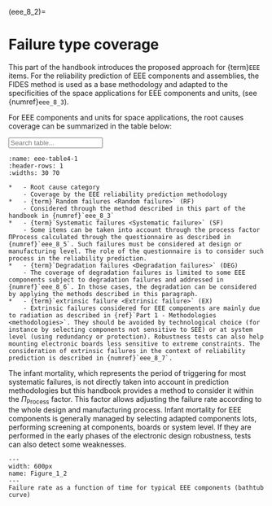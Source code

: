 <!--- Copyright (C) Matrisk GmbH 2022 -->

(eee_8_2)=
# Failure type coverage

This part of the handbook introduces the proposed approach for {term}`EEE` items. For the reliability prediction of EEE components and assemblies, the FIDES method is used as a base methodology and adapted to the specificities of the space applications for EEE components and units, (see {numref}`eee_8_3`).

For EEE components and units for space applications, the root causes coverage can be summarized in the table below: 

<input type="text" class="myInput" id="myInput" onkeyup="searchTableJupyter(this, 'eee-table4-1')" placeholder="Search table...">

```{list-table} Coverage of the failures root causes by the EEE reliability prediction methodology
:name: eee-table4-1
:header-rows: 1
:widths: 30 70

*   - Root cause category
    - Coverage by the EEE reliability prediction methodology
*   - {term}`Random failures <Random failure>` (RF)
    - Considered through the method described in this part of the handbook in {numref}`eee_8_3`
*   - {term}`Systematic failures <Systematic failure>` (SF)
    - Some items can be taken into account through the process factor ΠProcess calculated through the questionnaire as described in {numref}`eee_8_5`. Such failures must be considered at design or manufacturing level. The role of the questionnaire is to consider such process in the reliability prediction.
*   - {term}`Degradation failures <Degradation failures>` (DEG)
    - The coverage of degradation failures is limited to some EEE components subject to degradation failures and addressed in {numref}`eee_8_6`. In those cases, the degradation can be considered by applying the methods described in this paragraph.
*   - {term}`extrinsic failure <Extrinsic failure>` (EX)
    - Extrinsic failures considered for EEE components are mainly due to radiation as described in {ref}`Part 1 - Methodologies <methodologies>`. They should be avoided by technological choice (for instance by selecting components not sensitive to SEE) or at system level (using redundancy or protection). Robustness tests can also help mounting electronic boards less sensitive to extreme constraints. The consideration of extrinsic failures in the context of reliability prediction is described in {numref}`eee_8_7`.
```

The infant mortality, which represents the period of triggering for most systematic failures, is not directly taken into account in prediction methodologies but this handbook provides a method to consider it within the $\Pi_{\text{Process}}$ factor. This factor allows adjusting the failure rate according to the whole design and manufacturing process. Infant mortality for EEE components is generally managed by selecting adapted components lots, performing screening at components, boards or system level. If they are performed in the early phases of the electronic design robustness, tests can also detect some weaknesses. 

```{figure} ../../pictures/eee_figure4_2.png
---
width: 600px
name: Figure_1_2
---
Failure rate as a function of time for typical EEE components (bathtub curve)
```

